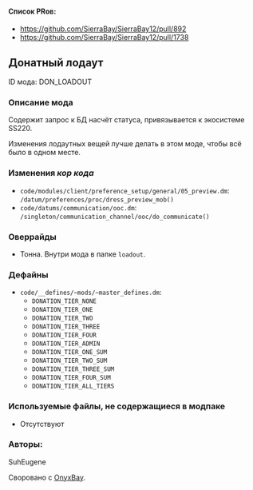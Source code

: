 
#### Список PRов:

- https://github.com/SierraBay/SierraBay12/pull/892
- https://github.com/SierraBay/SierraBay12/pull/1738
<!--
  Ссылки на PRы, связанные с модом:
  - Создание
  - Большие изменения
-->

<!-- Название мода. Не важно на русском или на английском. -->
## Донатный лодаут

ID мода: DON_LOADOUT
<!--
  Название модпака прописными буквами, СОЕДИНЁННЫМИ_ПОДЧЁРКИВАНИЕМ,
  которое ты будешь использовать для обозначения файлов.
-->

### Описание мода

Содержит запрос к БД насчёт статуса, привязывается к экосистеме SS220.

Изменения лодаутных вещей лучше делать в этом моде, чтобы всё было в одном месте.
<!--
  Что он делает, что добавляет: что, куда, зачем и почему - всё здесь.
  А также любая полезная информация.
-->

### Изменения *кор кода*

- `code/modules/client/preference_setup/general/05_preview.dm`: `/datum/preferences/proc/dress_preview_mob()`
- `code/datums/communication/ooc.dm`: `/singleton/communication_channel/ooc/do_communicate()`
<!--
  Если вы редактировали какие-либо процедуры или переменные в кор коде,
  они должны быть указаны здесь.
  Нужно указать и файл, и процедуры/переменные.

  Изменений нет - напиши "Отсутствуют"
-->

### Оверрайды

- Тонна. Внутри мода в папке `loadout`.
<!--
  Если ты добавлял новый модульный оверрайд, его нужно указать здесь.
  Здесь указываются оверрайды в твоём моде и папке `_master_files`

  Изменений нет - напиши "Отсутствуют"
-->

### Дефайны

- `code/__defines/~mods/~master_defines.dm`:
  - `DONATION_TIER_NONE`
  - `DONATION_TIER_ONE`
  - `DONATION_TIER_TWO`
  - `DONATION_TIER_THREE`
  - `DONATION_TIER_FOUR`
  - `DONATION_TIER_ADMIN`
  - `DONATION_TIER_ONE_SUM`
  - `DONATION_TIER_TWO_SUM`
  - `DONATION_TIER_THREE_SUM`
  - `DONATION_TIER_FOUR_SUM`
  - `DONATION_TIER_ALL_TIERS`
<!--
  Если требовалось добавить какие-либо дефайны, укажи файлы,
  в которые ты их добавил, а также перечисли имена.
  И то же самое, если ты используешь дефайны, определённые другим модом.

  Не используешь - напиши "Отсутствуют"
-->

### Используемые файлы, не содержащиеся в модпаке

- Отсутствуют
<!--
  Будь то немодульный файл или модульный файл, который не содержится в папке,
  принадлежащей этому конкретному моду, он должен быть упомянут здесь.
  Хорошими примерами являются иконки или звуки, которые используются одновременно
  несколькими модулями, или что-либо подобное.
-->

### Авторы:

SuhEugene

Своровано с [OnyxBay](https://github.com/ChaoticOnyx/OnyxBay).
<!--
  Здесь находится твой никнейм
  Если работал совместно - никнеймы тех, кто помогал.
  В случае порта чего-либо должна быть ссылка на источник.
-->
